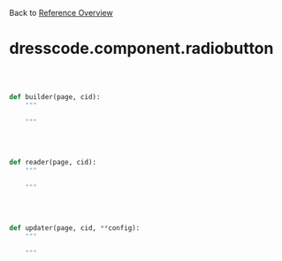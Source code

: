 
Back to [Reference Overview](https://github.com/pyrustic/dresscode/blob/master/docs/reference/README.md)

# dresscode.component.radiobutton



<br>


```python

def builder(page, cid):
    """
    
    """

```

<br>

```python

def reader(page, cid):
    """
    
    """

```

<br>

```python

def updater(page, cid, **config):
    """
    
    """

```

